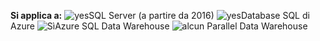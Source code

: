 <Token>**Si applica a:** ![yes](media/yes.png)SQL Server (a partire da 2016) ![yes](media/yes.png)Database SQL di Azure ![Sì](media/yes.png)Azure SQL Data Warehouse ![alcun](media/no.png) Parallel Data Warehouse </Token>

